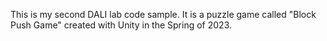 This is my second DALI lab code sample. It is a puzzle game called "Block Push Game" created with Unity in the Spring of 2023.
